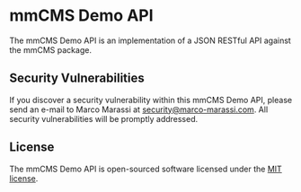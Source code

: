 # mmCMS Demo API

The mmCMS Demo API is an implementation of a JSON RESTful API against the mmCMS package.

## Security Vulnerabilities

If you discover a security vulnerability within this mmCMS Demo API, please send an e-mail to Marco Marassi at [security@marco-marassi.com](mailto:security@marco-marassi.com). All security vulnerabilities will be promptly addressed.

## License

The mmCMS Demo API is open-sourced software licensed under the [MIT license](https://opensource.org/licenses/MIT).
